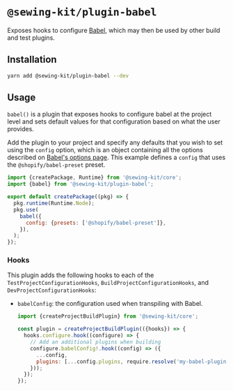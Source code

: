 # `@sewing-kit/plugin-babel`

Exposes hooks to configure [Babel](https://babeljs.io), which may then be used by other build and test plugins.

## Installation

```sh
yarn add @sewing-kit/plugin-babel --dev
```

## Usage

`babel()` is a plugin that exposes hooks to configure babel at the project level and sets default values for that configuration based on what the user provides.

Add the plugin to your project and specify any defaults that you wish to set using the `config` option, which is an object containing all the options described on [Babel's options page](https://babeljs.io/docs/en/options). This example defines a `config` that uses the `@shopify/babel-preset` preset.

```js
import {createPackage, Runtime} from '@sewing-kit/core';
import {babel} from '@sewing-kit/plugin-babel';

export default createPackage((pkg) => {
  pkg.runtime(Runtime.Node);
  pkg.use(
    babel({
      config: {presets: ['@shopify/babel-preset']},
    }),
  );
});
```

### Hooks

This plugin adds the following hooks to each of the `TestProjectConfigurationHooks`, `BuildProjectConfigurationHooks`, and `DevProjectConfigurationHooks`:

- `babelConfig`: the configuration used when transpiling with Babel.

  ```js
  import {createProjectBuildPlugin} from '@sewing-kit/core';

  const plugin = createProjectBuildPlugin(({hooks}) => {
    hooks.configure.hook((configure) => {
      // Add an additional plugins when building
      configure.babelConfig!.hook((config) => ({
        ...config,
        plugins: [...config.plugins, require.resolve('my-babel-plugin')],
      }));
    });
  });
  ```
